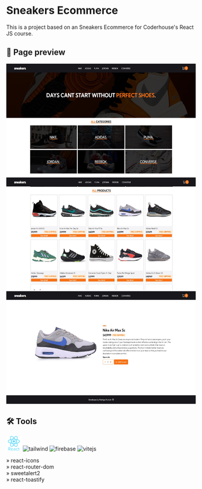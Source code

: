 <h1>Sneakers Ecommerce</h1>

<p>This is a project based on an Sneakers Ecommerce for Coderhouse's React JS course.</p>

<h2>📄 Page preview</h2>

<p >
    <img src="./public/preview1.jpg" alt="preview ecommerce react" height="300"/>
    <img src="./public/preview2.jpg" alt="preview ecommerce react" height="300"/>
    <img src="./public/preview3.jpg" alt="preview ecommerce react" height="300"/>
</p>

<h2>🛠️ Tools</h2>

<p>
    <img src="https://raw.githubusercontent.com/devicons/devicon/master/icons/react/react-original-wordmark.svg" alt="react" width="40" height="40"/> 
    <img src="https://www.vectorlogo.zone/logos/tailwindcss/tailwindcss-icon.svg" alt="tailwind" width="40" height="40"/>
    <img src="https://www.vectorlogo.zone/logos/firebase/firebase-icon.svg" alt="firebase" width="40" height="40"/>
    <img src="https://www.svgrepo.com/show/374167/vite.svg" alt="vitejs" width="40" height="40"/>
    
</p>

<p>
    » react-icons <br>
    » react-router-dom <br>
    » sweetalert2 <br>
    » react-toastify
</p>